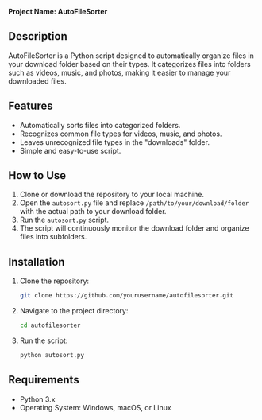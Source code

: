 **Project Name: AutoFileSorter**


## Description

AutoFileSorter is a Python script designed to automatically organize files in your download folder based on their types. It categorizes files into folders such as videos, music, and photos, making it easier to manage your downloaded files.

## Features

- Automatically sorts files into categorized folders.
- Recognizes common file types for videos, music, and photos.
- Leaves unrecognized file types in the "downloads" folder.
- Simple and easy-to-use script.

## How to Use

1. Clone or download the repository to your local machine.
2. Open the `autosort.py` file and replace `/path/to/your/download/folder` with the actual path to your download folder.
3. Run the `autosort.py` script.
4. The script will continuously monitor the download folder and organize files into subfolders.

## Installation

1. Clone the repository:

   ```bash
   git clone https://github.com/yourusername/autofilesorter.git
   ```

2. Navigate to the project directory:

   ```bash
   cd autofilesorter
   ```

3. Run the script:

   ```bash
   python autosort.py
   ```

## Requirements

- Python 3.x
- Operating System: Windows, macOS, or Linux
